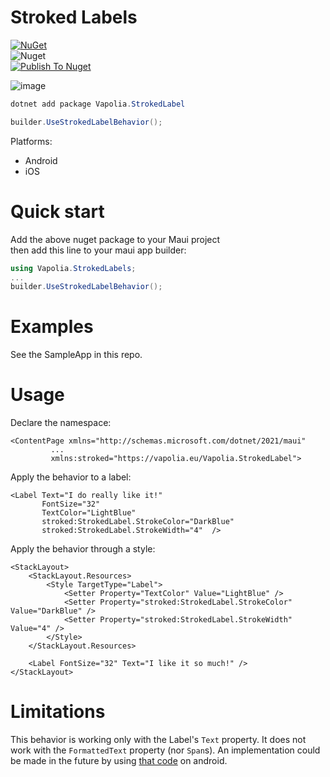 # Stroked Labels

[![NuGet][nuget-img]][nuget-link]  
![Nuget](https://img.shields.io/nuget/dt/Vapolia.StrokedLabel)  
[![Publish To Nuget](https://github.com/vapolia/StrokedLabel/actions/workflows/main.yaml/badge.svg)](https://github.com/vapolia/StrokedLabel/actions/workflows/main.yaml)

![image](https://github.com/user-attachments/assets/7551e1f0-01b0-49b7-8824-64b14957aad7)


```cs
dotnet add package Vapolia.StrokedLabel

builder.UseStrokedLabelBehavior();
```

[nuget-link]: https://www.nuget.org/packages/Vapolia.StrokedLabel/
[nuget-img]: https://img.shields.io/nuget/v/Vapolia.StrokedLabel

Platforms:
- Android
- iOS

# Quick start

Add the above nuget package to your Maui project   
then add this line to your maui app builder:

```c#
using Vapolia.StrokedLabels;
...
builder.UseStrokedLabelBehavior();
```

# Examples

See the SampleApp in this repo.

# Usage

Declare the namespace:
```xaml
<ContentPage xmlns="http://schemas.microsoft.com/dotnet/2021/maui"
         ...
         xmlns:stroked="https://vapolia.eu/Vapolia.StrokedLabel">
```

Apply the behavior to a label:
```xaml
<Label Text="I do really like it!"
       FontSize="32"
       TextColor="LightBlue"
       stroked:StrokedLabel.StrokeColor="DarkBlue"
       stroked:StrokedLabel.StrokeWidth="4"  />
```

Apply the behavior through a style:
```xaml
<StackLayout>
    <StackLayout.Resources>
        <Style TargetType="Label">
            <Setter Property="TextColor" Value="LightBlue" />
            <Setter Property="stroked:StrokedLabel.StrokeColor" Value="DarkBlue" />
            <Setter Property="stroked:StrokedLabel.StrokeWidth" Value="4" />
        </Style>
    </StackLayout.Resources>

    <Label FontSize="32" Text="I like it so much!" />
</StackLayout>
```

# Limitations

This behavior is working only with the Label's `Text` property. It does not work with the `FormattedText` property (nor `Span`s).
An implementation could be made in the future by using [that code](https://github.com/santaevpavel/OutlineSpan/blob/master/OutlineSpanLib/src/main/kotlin/ru/santaev/outlinespan/OutlineSpan.kt) on android.

